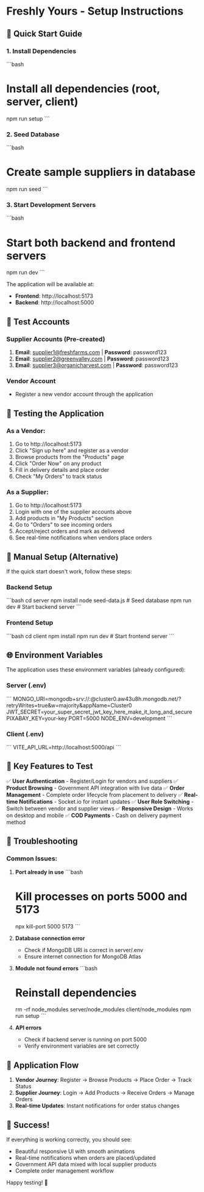 # Freshly Yours - Setup Instructions

## 🚀 Quick Start Guide

### 1. Install Dependencies
\`\`\`bash
# Install all dependencies (root, server, client)
npm run setup
\`\`\`

### 2. Seed Database
\`\`\`bash
# Create sample suppliers in database
npm run seed
\`\`\`

### 3. Start Development Servers
\`\`\`bash
# Start both backend and frontend servers
npm run dev
\`\`\`

The application will be available at:
- **Frontend**: http://localhost:5173
- **Backend**: http://localhost:5000

## 🔑 Test Accounts

### Supplier Accounts (Pre-created)
1. **Email**: supplier1@freshfarms.com | **Password**: password123
2. **Email**: supplier2@greenvalley.com | **Password**: password123  
3. **Email**: supplier3@organicharvest.com | **Password**: password123

### Vendor Account
- Register a new vendor account through the application

## 🧪 Testing the Application

### As a Vendor:
1. Go to http://localhost:5173
2. Click "Sign up here" and register as a vendor
3. Browse products from the "Products" page
4. Click "Order Now" on any product
5. Fill in delivery details and place order
6. Check "My Orders" to track status

### As a Supplier:
1. Go to http://localhost:5173
2. Login with one of the supplier accounts above
3. Add products in "My Products" section
4. Go to "Orders" to see incoming orders
5. Accept/reject orders and mark as delivered
6. See real-time notifications when vendors place orders

## 🔧 Manual Setup (Alternative)

If the quick start doesn't work, follow these steps:

### Backend Setup
\`\`\`bash
cd server
npm install
node seed-data.js  # Seed database
npm run dev        # Start backend server
\`\`\`

### Frontend Setup
\`\`\`bash
cd client
npm install
npm run dev        # Start frontend server
\`\`\`

## 🌐 Environment Variables

The application uses these environment variables (already configured):

### Server (.env)
\`\`\`
MONGO_URI=mongodb+srv://<name>:<password>@cluster0.aw43u8h.mongodb.net/?retryWrites=true&w=majority&appName=Cluster0
JWT_SECRET=your_super_secret_jwt_key_here_make_it_long_and_secure
PIXABAY_KEY=your-key
PORT=5000
NODE_ENV=development
\`\`\`

### Client (.env)
\`\`\`
VITE_API_URL=http://localhost:5000/api
\`\`\`

## 🎯 Key Features to Test

✅ **User Authentication** - Register/Login for vendors and suppliers
✅ **Product Browsing** - Government API integration with live data
✅ **Order Management** - Complete order lifecycle from placement to delivery
✅ **Real-time Notifications** - Socket.io for instant updates
✅ **User Role Switching** - Switch between vendor and supplier views
✅ **Responsive Design** - Works on desktop and mobile
✅ **COD Payments** - Cash on delivery payment method

## 🚨 Troubleshooting

### Common Issues:

1. **Port already in use**
   \`\`\`bash
   # Kill processes on ports 5000 and 5173
   npx kill-port 5000 5173
   \`\`\`

2. **Database connection error**
   - Check if MongoDB URI is correct in server/.env
   - Ensure internet connection for MongoDB Atlas

3. **Module not found errors**
   \`\`\`bash
   # Reinstall dependencies
   rm -rf node_modules server/node_modules client/node_modules
   npm run setup
   \`\`\`

4. **API errors**
   - Check if backend server is running on port 5000
   - Verify environment variables are set correctly

## 📱 Application Flow

1. **Vendor Journey**: Register → Browse Products → Place Order → Track Status
2. **Supplier Journey**: Login → Add Products → Receive Orders → Manage Orders
3. **Real-time Updates**: Instant notifications for order status changes

## 🎉 Success!

If everything is working correctly, you should see:
- Beautiful responsive UI with smooth animations
- Real-time notifications when orders are placed/updated
- Government API data mixed with local supplier products
- Complete order management workflow

Happy testing! 🚀

